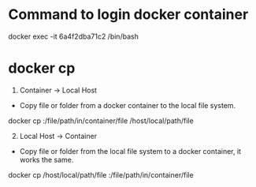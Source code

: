 # Command to login docker container
docker exec -it 6a4f2dba71c2 /bin/bash
# docker cp
1. Container -> Local Host
* Copy file or folder from a docker container to the local file system.

docker cp <containerId>:/file/path/in/container/file /host/local/path/file
  
2. Local Host -> Container
* Copy file or folder from the local file system to a docker container, it works the same.

docker cp /host/local/path/file <containerId>:/file/path/in/container/file

